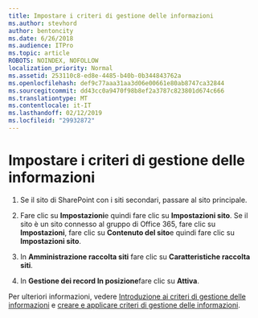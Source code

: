 ```yaml
---
title: Impostare i criteri di gestione delle informazioni
ms.author: stevhord
author: bentoncity
ms.date: 6/26/2018
ms.audience: ITPro
ms.topic: article
ROBOTS: NOINDEX, NOFOLLOW
localization_priority: Normal
ms.assetid: 253110c8-ed8e-4485-b40b-0b344843762a
ms.openlocfilehash: def9c77aaa31aa3d06e00661e80ab8747ca32844
ms.sourcegitcommit: dd43cc0a9470f98b8ef2a3787c823801d674c666
ms.translationtype: MT
ms.contentlocale: it-IT
ms.lasthandoff: 02/12/2019
ms.locfileid: "29932872"
---
```

# <a name="set-up-information-management-policies"></a>Impostare i criteri di gestione delle informazioni

1. Se il sito di SharePoint con i siti secondari, passare al sito principale.
    
2. Fare clic su **Impostazioni**e quindi fare clic su **Impostazioni sito**. Se il sito è un sito connesso al gruppo di Office 365, fare clic su **Impostazioni**, fare clic su **Contenuto del sito**e quindi fare clic su **Impostazioni sito**.
    
3. In **Amministrazione raccolta siti** fare clic su **Caratteristiche raccolta siti**.
    
4. In **Gestione dei record In posizione**fare clic su **Attiva**.
    
Per ulteriori informazioni, vedere [Introduzione ai criteri di gestione delle informazioni](https://go.microsoft.com/fwlink/?linkid=404239) e [creare e applicare criteri di gestione delle informazioni](https://go.microsoft.com/fwlink/?linkid=2003916).
  

